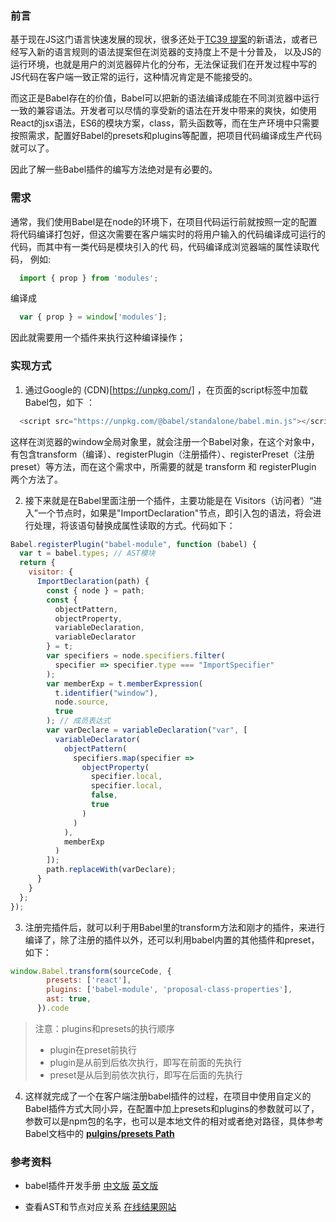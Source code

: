 <!-- ---
slug: bushwick-artisan
title: 从一个需求开始学babel插件开发
createAt: 1558594795356
tag: [ js, babel, plugin]
--- -->

### 前言

基于现在JS这门语言快速发展的现状，很多还处于[TC39 提案](https://github.com/tc39/proposals)的新语法，或者已经写入新的语言规则的语法提案但在浏览器的支持度上不是十分普及， 以及JS的运行环境，也就是用户的浏览器碎片化的分布，无法保证我们在开发过程中写的JS代码在客户端一致正常的运行，这种情况肯定是不能接受的。

而这正是Babel存在的价值，Babel可以把新的语法编译成能在不同浏览器中运行一致的兼容语法。开发者可以尽情的享受新的语法在开发中带来的爽快，如使用React的jsx语法，ES6的模块方案，class，箭头函数等，而在生产环境中只需要按照需求，配置好Babel的presets和plugins等配置，把项目代码编译成生产代码就可以了。

因此了解一些Babel插件的编写方法绝对是有必要的。

### 需求

通常，我们使用Babel是在node的环境下，在项目代码运行前就按照一定的配置将代码编译打包好，但这次需要在客户端实时的将用户输入的代码编译成可运行的代码，而其中有一类代码是模块引入的代
码，代码编译成浏览器端的属性读取代码， 例如:

```javascript
  import { prop } from 'modules';
```

编译成 

```javascript
  var { prop } = window['modules'];
```

因此就需要用一个插件来执行这种编译操作；

### 实现方式

1. 通过Google的 (CDN)[https://unpkg.com/] ，在页面的script标签中加载Babel包，如下 ：

```js
  <script src="https://unpkg.com/@babel/standalone/babel.min.js"></script>
```

  这样在浏览器的window全局对象里，就会注册一个Babel对象，在这个对象中，有包含transform（编译）、registerPlugin（注册插件）、registerPreset（注册preset）等方法，而在这个需求中，所需要的就是 transform 和 registerPlugin 两个方法了。

2. 接下来就是在Babel里面注册一个插件，主要功能是在 Visitors（访问者）“进入”一个节点时，如果是"ImportDeclaration"节点，即引入包的语法，将会进行处理，将该语句替换成属性读取的方式。代码如下：

```js
Babel.registerPlugin("babel-module", function (babel) {
  var t = babel.types; // AST模块
  return {
    visitor: {
      ImportDeclaration(path) {
        const { node } = path;
        const {
          objectPattern,
          objectProperty,
          variableDeclaration,
          variableDeclarator
        } = t;
        var specifiers = node.specifiers.filter(
          specifier => specifier.type === "ImportSpecifier"
        );
        var memberExp = t.memberExpression(
          t.identifier("window"),
          node.source,
          true
        ); // 成员表达式
        var varDeclare = variableDeclaration("var", [
          variableDeclarator(
            objectPattern(
              specifiers.map(specifier =>
                objectProperty(
                  specifier.local,
                  specifier.local,
                  false,
                  true
                )
              )
            ),
            memberExp
          )
        ]);
        path.replaceWith(varDeclare);
      }
    }
  };
});
```

3. 注册完插件后，就可以利于用Babel里的transform方法和刚才的插件，来进行编译了，除了注册的插件以外，还可以利用babel内置的其他插件和preset，如下：

```js
window.Babel.transform(sourceCode, {
        presets: ['react'],
        plugins: ['babel-module', 'proposal-class-properties'],
        ast: true,
      }).code
```

> 注意：plugins和presets的执行顺序<br>
>- plugin在preset前执行
>- plugin是从前到后依次执行，即写在前面的先执行
>- preset是从后到前依次执行，即写在后面的先执行

4. 这样就完成了一个在客户端注册babel插件的过程，在项目中使用自定义的Babel插件方式大同小异，在配置中加上presets和plugins的参数就可以了，参数可以是npm包的名字，也可以是本地文件的相对或者绝对路径，具体参考Babel文档中的 [**pulgins/presets Path**](https://babel.docschina.org/docs/en/plugins#plugin-preset-paths)

### 参考资料

- babel插件开发手册 [中文版](https://github.com/jamiebuilds/babel-handbook/blob/master/translations/zh-Hans/plugin-handbook.md#builders) [英文版](https://github.com/jamiebuilds/babel-handbook/blob/master/translations/en/plugin-handbook.md)

- 查看AST和节点对应关系 [在线结果网站](https://astexplorer.net/)
